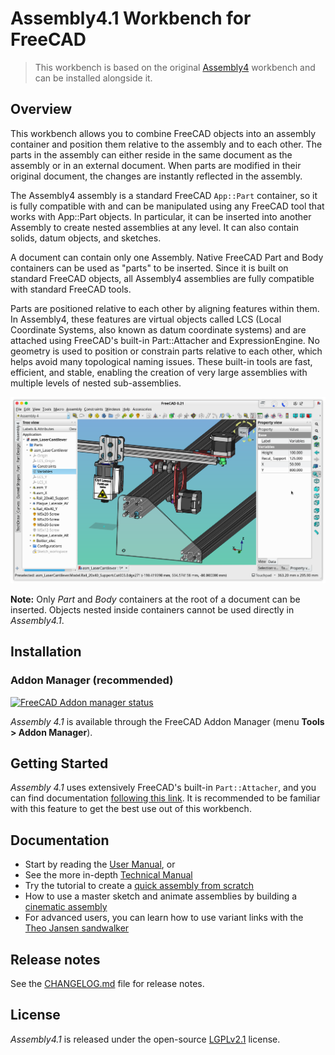 # Assembly4.1 Workbench for FreeCAD

> This workbench is based on the original [Assembly4](https://codeberg.org/Zolko/Assembly4) workbench and can be installed alongside it.

## Overview

This workbench allows you to combine FreeCAD objects into an assembly container and position them relative to the assembly and to each other. The parts in the assembly can either reside in the same document as the assembly or in an external document. When parts are modified in their original document, the changes are instantly reflected in the assembly.

The Assembly4 assembly is a standard FreeCAD `App::Part` container, so it is fully compatible with and can be manipulated using any FreeCAD tool that works with App::Part objects. In particular, it can be inserted into another Assembly to create nested assemblies at any level. It can also contain solids, datum objects, and sketches. 

A document can contain only one Assembly. Native FreeCAD Part and Body containers can be used as "parts" to be inserted. Since it is built on standard FreeCAD objects, all Assembly4 assemblies are fully compatible with standard FreeCAD tools.

Parts are positioned relative to each other by aligning features within them. In Assembly4, these features are virtual objects called LCS (Local Coordinate Systems, also known as datum coordinate systems) and are attached using FreeCAD's built-in Part::Attacher and ExpressionEngine. No geometry is used to position or constrain parts relative to each other, which helps avoid many topological naming issues. These built-in tools are fast, efficient, and stable, enabling the creation of very large assemblies with multiple levels of nested sub-assemblies.


![](freecad/Resources/media/LaserCutter.png)

**Note:** Only _Part_ and _Body_ containers at the root of a document can be inserted. Objects nested inside containers cannot be used directly in _Assembly4.1_.


## Installation

### Addon Manager (recommended)

[![FreeCAD Addon manager status](https://img.shields.io/badge/FreeCAD%20addon%20manager-available-brightgreen)](https://github.com/FreeCAD/FreeCAD-addons)

_Assembly 4.1_ is available through the FreeCAD Addon Manager (menu **Tools > Addon Manager**).


## Getting Started

_Assembly 4.1_ uses extensively FreeCAD's built-in `Part::Attacher`, and you can find documentation [following this link](https://wiki.freecad.org/Part_EditAttachment). It is recommended to be familiar with this feature to get the best use out of this workbench.


## Documentation

* Start by reading the [User Manual](docs/USER_MANUAL.md), or
* See the more in-depth [Technical Manual](docs/TECH_MANUAL.md)
* Try the tutorial to create a [quick assembly from scratch](docs/Tutorial1/TUTORIAL_1.md)
* How to use a master sketch and animate assemblies by building a [cinematic assembly](docs/Tutorial1/TUTORIAL_2.md)
* For advanced users, you can learn how to use variant links with the [Theo Jansen sandwalker](docs/Tutorial1/TUTORIAL_3.md)

## Release notes

See the [CHANGELOG.md](CHANGELOG.md) file for release notes.

## License

_Assembly4.1_ is released under the open-source [LGPLv2.1](LICENSE) license.
